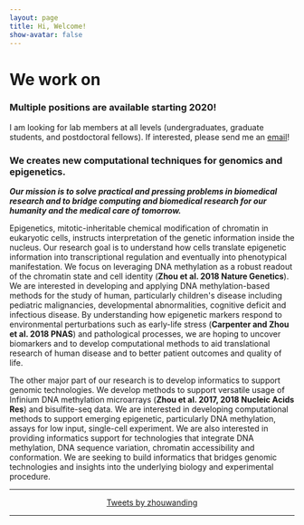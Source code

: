 ```yaml
---
layout: page
title: Hi, Welcome!
show-avatar: false
---
```


# We work on<br><span class="typed" style="color:#a50509"></span>

### Multiple positions are available starting 2020!
I am looking for lab members at all levels (undergraduates, graduate students, and postdoctoral fellows). 
If interested, please send me an [email](mailto:zhouwanding@gmail.com)!

### We creates new computational techniques for genomics and epigenetics.

_**Our mission is to solve practical and pressing problems in biomedical research and to bridge computing and biomedical research for our humanity and the medical care of tomorrow.**_

Epigenetics, mitotic-inheritable chemical modification of chromatin in eukaryotic cells, instructs interpretation of the genetic information inside the nucleus.  Our research goal is to understand how cells translate epigenetic information into transcriptional regulation and eventually into phenotypical manifestation.  We focus on leveraging DNA methylation as a robust readout of the chromatin state and cell identity (**Zhou et al. 2018 Nature Genetics**). We are interested in developing and applying DNA methylation-based methods for the study of human, particularly children's disease including pediatric malignancies, developmental abnormalities, cognitive deficit and infectious disease.  By understanding how epigenetic markers respond to environmental perturbations such as early-life stress (**Carpenter and Zhou et al. 2018 PNAS**) and pathological processes, we are hoping to uncover biomarkers and to develop computational methods to aid translational research of human disease and to better patient outcomes and quality of life.

The other major part of our research is to develop informatics to support genomic technologies. We develop methods to support versatile usage of Infinium DNA methylation microarrays (**Zhou et al. 2017, 2018 Nucleic Acids Res**) and bisulfite-seq data. We are interested in developing computational methods to support emerging epigenetic, particularly DNA methylation, assays for low input, single-cell experiment. We are also interested in providing informatics support for technologies that integrate DNA methylation, DNA sequence variation, chromatin accessibility and conformation. We are seeking to build informatics that bridges genomic technologies and insights into the underlying biology and experimental procedure.

---

<center>
<a class="twitter-timeline" data-width="366" data-height="555" data-theme="dark" data-link-color="#19CF86" href="https://twitter.com/zhouwanding?ref_src=twsrc%5Etfw">Tweets by zhouwanding</a> <script async src="https://platform.twitter.com/widgets.js" charset="utf-8"></script>
</center>

---

<script src="js/jquery-1.11.2.min.js"></script>
<!-- <script src="js/typed.2.0.9.js" type="text/javascript"></script> -->
<script src="https://cdn.jsdelivr.net/npm/typed.js@2.0.9"></script>

<script>
var typed = new Typed('.typed', {
  strings: ["Epigenetics.", "Informatics.", "Cancer.", "Genomics.", "Big Data."],
  typeSpeed: 100,
  backdelay: 2000,
  loop: true
});
</script>
